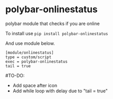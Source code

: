 # polybar-onlinestatus
polybar module that checks if you are online

To install use `pip install polybar-onlinestatus`

And use module below.

```
[module/onlinestatus]
type = custom/script
exec = polybar-onlinestatus
tail = true
```


#TO-DO:
- Add space after icon
- Add while loop with delay due to "tail = true"
